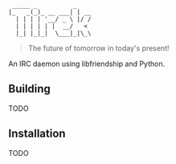 ```
 _____ _          _
|_   _(_)_ __ ___| | __
  | | | | '__/ _ \ |/ /
  | | | | | |  __/   <
  |_| |_|_|  \___|_|\_\
```

> The future of tomorrow in today's present!

An IRC daemon using libfriendship and Python.

Building
--------

TODO

Installation
------------

TODO
